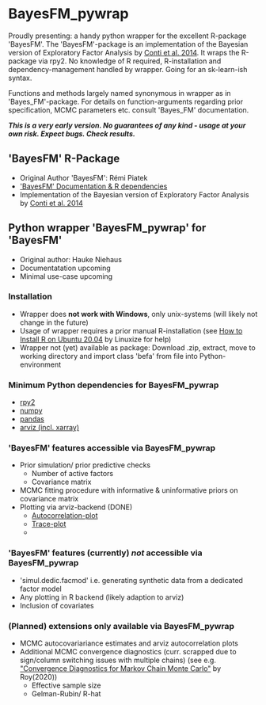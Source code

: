 # BayesFM_pywrap
Proudly presenting: a handy python wrapper for the excellent R-package 'BayesFM'. The 'BayesFM'-package is an implementation of the Bayesian version of Exploratory Factor Analysis by [Conti et al. 2014](https://www.sciencedirect.com/science/article/abs/pii/S0304407614001493). It wraps the R-package via rpy2. No knowledge of R required, R-installation and dependency-management handled by wrapper. Going for an sk-learn-ish syntax. 

Functions and methods largely named synonymous in wrapper as  in 'Bayes_FM'-package. For details on function-arguments regarding prior specification, MCMC parameters etc. consult 'Bayes_FM' documentation.

**_This is a very early version. No guarantees of any kind - usage at your own risk. Expect bugs. Check results._**

## 'BayesFM' R-Package
- Original Author 'BayesFM': Rémi Piatek 
- ['BayesFM' Documentation & R dependencies](https://cran.r-project.org/web/packages/BayesFM/index.html)
- Implementation of the Bayesian version of Exploratory Factor Analysis by [Conti et al. 2014](https://www.sciencedirect.com/science/article/abs/pii/S0304407614001493)

## Python wrapper 'BayesFM_pywrap' for 'BayesFM'
- Original author: Hauke Niehaus
- Documentatation upcoming
- Minimal use-case upcoming

### Installation
- Wrapper does **not work with Windows**, only unix-systems (will likely not change in the future)  
- Usage of wrapper requires a prior manual R-installation (see [How to Install R on Ubuntu 20.04](https://linuxize.com/post/how-to-install-r-on-ubuntu-20-04/) by Linuxize for help)
- Wrapper not (yet) available as package: Download .zip, extract, move to working directory and import class 'befa' from file into Python-environment

### Minimum Python dependencies for BayesFM_pywrap
- [rpy2](https://rpy2.github.io/)
- [numpy](https://numpy.org/)
- [pandas](https://pandas.pydata.org/)
- [arviz (incl. xarray)](https://arviz-devs.github.io/arviz/index.html)

### 'BayesFM' features accessible via BayesFM_pywrap
- Prior simulation/ prior predictive checks
  - Number of active factors
  - Covariance matrix 
-  MCMC fitting procedure with informative & uninformative priors on covariance matrix
- Plotting via arviz-backend (DONE)
  - [Autocorrelation-plot](https://arviz-devs.github.io/arviz/api/generated/arviz.plot_autocorr.html#arviz.plot_autocorr)
  - [Trace-plot](https://arviz-devs.github.io/arviz/api/generated/arviz.plot_trace.html)
  - 
### 'BayesFM' features (currently) **_not_** accessible via BayesFM_pywrap
- 'simul.dedic.facmod' i.e. generating synthetic data from a dedicated factor model
- Any plotting in R backend (likely adaption to arviz)
- Inclusion of covariates

### (Planned) extensions only available via BayesFM_pywrap
- MCMC autocovariariance estimates and arviz autocorrelation plots
- Additional MCMC convergence diagnostics (curr. scrapped due to sign/column switching issues with multiple chains) (see e.g. ["Convergence Diagnostics for Markov Chain Monte Carlo"](https://www.annualreviews.org/doi/abs/10.1146/annurev-statistics-031219-041300) by Roy(2020))
  - Effective sample size
  - Gelman-Rubin/ R-hat



